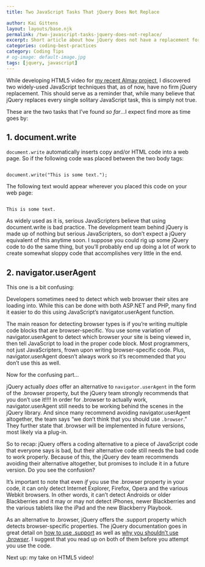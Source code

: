 ```yaml
---
title: Two JavaScript Tasks That jQuery Does Not Replace

author: Kai Gittens
layout: layouts/base.njk
permalink: /two-javascript-tasks-jquery-does-not-replace/
excerpt: Short article about how jQuery does not have a replacement for JavaScript's document.write and has a not-so-great replacement for its navigator.UserAgent
categories: coding-best-practices
category: Coding Tips
# og-image: default-image.jpg
tags: [jquery, javascript]
---
```

While developing HTML5 video for [my recent Almay project][1], I discovered two widely-used JavaScript techniques that, as of now, have no firm jQuery replacement. This should serve as a reminder that, while many believe that jQuery replaces every single solitary JavaScript task, this is simply not true.

 [1]: http://kaidez.com/almay-project-using-html5-net-jquery/

These are the two tasks that I’ve found *so far*...I expect find more as time goes by:

## 1. document.write

`document.write` automatically inserts copy and/or HTML code into a web page. So if the following
code was placed between the two body tags:

<pre><code class="language-markup">
document.write("This is some text.");
</code></pre>

The following text would appear wherever you placed this code on your web page:

<pre><code class="language-markup">
This is some text.
</code></pre>

As widely used as it is, serious JavaScripters believe that using document.write is bad practice. The development team behind jQuery is made up of nothing but serious JavaScripters, so don’t expect a jQuery equivalent of this anytime soon. I suppose you could rig up some jQuery code to do the same thing, but you’ll probably end up doing a lot of work to create somewhat sloppy code that accomplishes very little in the end.

## 2. navigator.userAgent

This one is a bit confusing:

Developers sometimes need to detect which web browser their sites are loading into. While this can be done with both ASP.NET and PHP, many find it easier to do this using JavaScript’s navigator.userAgent function.

The main reason for detecting browser types is if you’re writing multiple code blocks that are browser-specific. You use some variation of navigator.userAgent to detect which browser your site is being viewed in, then tell JavaScript to load in the proper code block. Most programmers, not just JavaScripters, frown upon writing browser-specific code. Plus, navigator.userAgent doesn’t always work so it’s recommended that you don’t use this as well.

Now for the confusing part…

jQuery actually *does* offer an alternative to `navigator.userAgent` in the form of the .browser property, but the jQuery team strongly recommends that you don’t use it!!!! In order for .browser to actually work, navigator.userAgent still needs to be working behind the scenes in the jQuery library. And since many recommend avoiding navigator.userAgent altogether, the team says “we don’t think that you should use <code>.browser</code>.” They further state that .browser will be implemented in future versions, most likely via a plug-in.

So to recap: jQuery offers a coding alternative to a piece of JavaScript code that everyone says is bad, but their alternative code still needs the bad code to work properly. Because of this, the jQuery dev team recommends avoiding their alternative altogether, but promises to include it in a future version. Do you see the confusion?

It’s important to note that even *if* you use the .browser property in your code, it can only detect Internet Explorer, Firefox, Opera and the various Webkit browsers. In other words, it can’t detect Androids or older Blackberries and it may or may not detect iPhones, newer Blackberries and the various tablets like the iPad and the new Blackberry Playbook.

As an alternative to .browser, jQuery offers the .support property which detects browser-specific properties. The jQuery documentation goes in great detail on [how to use .support][4] as well as [why you shouldn’t use <em>.browser</em>][5]. I suggest that you read up on both of them before you attempt you use the code.

 [4]: http://api.jquery.com/jQuery.support/
 [5]: http://api.jquery.com/jQuery.browser/

Next up: my take on HTML5 video!